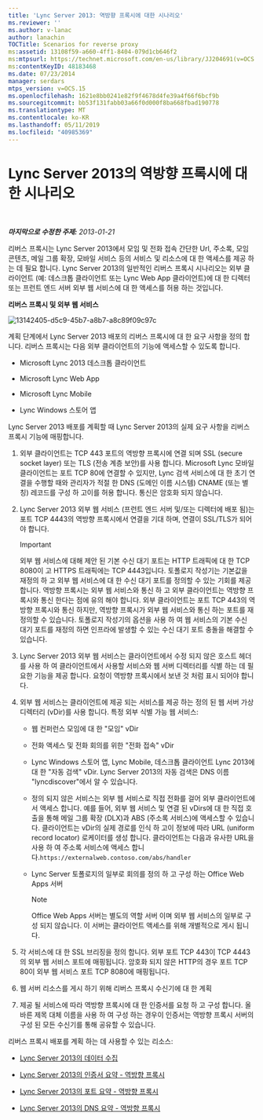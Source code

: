 ```yaml
---
title: 'Lync Server 2013: 역방향 프록시에 대한 시나리오'
ms.reviewer: ''
ms.author: v-lanac
author: lanachin
TOCTitle: Scenarios for reverse proxy
ms:assetid: 13108f59-a660-4ff1-8404-079d1cb646f2
ms:mtpsurl: https://technet.microsoft.com/en-us/library/JJ204691(v=OCS.15)
ms:contentKeyID: 48183468
ms.date: 07/23/2014
manager: serdars
mtps_version: v=OCS.15
ms.openlocfilehash: 1621e8bb0241e82f9f4678d4fe39a4f66f6bcf9b
ms.sourcegitcommit: bb53f131fabb03a66f0d000f8ba668fbad190778
ms.translationtype: MT
ms.contentlocale: ko-KR
ms.lasthandoff: 05/11/2019
ms.locfileid: "40985369"
---
```

<div data-xmlns="http://www.w3.org/1999/xhtml">

<div class="topic" data-xmlns="http://www.w3.org/1999/xhtml" data-msxsl="urn:schemas-microsoft-com:xslt" data-cs="http://msdn.microsoft.com/en-us/">

<div data-asp="http://msdn2.microsoft.com/asp">

# <a name="scenarios-for-reverse-proxy-in-lync-server-2013"></a>Lync Server 2013의 역방향 프록시에 대한 시나리오

</div>

<div id="mainSection">

<div id="mainBody">

<span> </span>

_**마지막으로 수정한 주제:** 2013-01-21_

리버스 프록시는 Lync Server 2013에서 모임 및 전화 접속 간단한 Url, 주소록, 모임 콘텐츠, 메일 그룹 확장, 모바일 서비스 등의 서비스 및 리소스에 대 한 액세스를 제공 하는 데 필요 합니다. Lync Server 2013의 일반적인 리버스 프록시 시나리오는 외부 클라이언트 (예: 데스크톱 클라이언트 또는 Lync Web App 클라이언트)에 대 한 디렉터 또는 프런트 엔드 서버 외부 웹 서비스에 대 한 액세스를 허용 하는 것입니다.

**리버스 프록시 및 외부 웹 서비스**

![13142405-d5c9-45b7-a8b7-a8c89f09c97c](images/JJ204932.13142405-d5c9-45b7-a8b7-a8c89f09c97c(OCS.15).jpg "13142405-d5c9-45b7-a8b7-a8c89f09c97c")

계획 단계에서 Lync Server 2013 배포의 리버스 프록시에 대 한 요구 사항을 정의 합니다. 리버스 프록시는 다음 외부 클라이언트의 기능에 액세스할 수 있도록 합니다.

  - Microsoft Lync 2013 데스크톱 클라이언트

  - Microsoft Lync Web App

  - Microsoft Lync Mobile

  - Lync Windows 스토어 앱

Lync Server 2013 배포를 계획할 때 Lync Server 2013의 실제 요구 사항을 리버스 프록시 기능에 매핑합니다.

1.  외부 클라이언트는 TCP 443 포트의 역방향 프록시에 연결 되며 SSL (secure socket layer) 또는 TLS (전송 계층 보안)를 사용 합니다. Microsoft Lync 모바일 클라이언트는 포트 TCP 80에 연결할 수 있지만, Lync 검색 서비스에 대 한 초기 연결을 수행할 때와 관리자가 적절 한 DNS (도메인 이름 시스템) CNAME (또는 별칭) 레코드를 구성 하 고이를 허용 합니다. 통신은 암호화 되지 않습니다.

2.  Lync Server 2013 외부 웹 서비스 (프런트 엔드 서버 및/또는 디렉터에 배포 됨)는 포트 TCP 4443의 역방향 프록시에서 연결을 기대 하며, 연결이 SSL/TLS가 되어야 합니다.
    
    <div>
    

    > [!IMPORTANT]  
    > 외부 웹 서비스에 대해 제안 된 기본 수신 대기 포트는 HTTP 트래픽에 대 한 TCP 8080이 고 HTTPS 트래픽에는 TCP 4443입니다. 토폴로지 작성기는 기본값을 재정의 하 고 외부 웹 서비스에 대 한 수신 대기 포트를 정의할 수 있는 기회를 제공 합니다. 역방향 프록시는 외부 웹 서비스와 통신 하 고 외부 클라이언트는 역방향 프록시와 통신 한다는 점에 유의 해야 합니다. 외부 클라이언트는 포트 TCP 443의 역방향 프록시와 통신 하지만, 역방향 프록시가 외부 웹 서비스와 통신 하는 포트를 재정의할 수 있습니다. 토폴로지 작성기의 옵션을 사용 하 여 웹 서비스의 기본 수신 대기 포트를 재정의 하면 인프라에 발생할 수 있는 수신 대기 포트 충돌을 해결할 수 있습니다.

    
    </div>

3.  Lync Server 2013 외부 웹 서비스는 클라이언트에서 수정 되지 않은 호스트 헤더를 사용 하 여 클라이언트에서 사용할 서비스와 웹 서버 디렉터리를 식별 하는 데 필요한 기능을 제공 합니다. 요청이 역방향 프록시에서 보낸 것 처럼 표시 되어야 합니다.

4.  외부 웹 서비스는 클라이언트에 제공 되는 서비스를 제공 하는 정의 된 웹 서버 가상 디렉터리 (vDir)를 사용 합니다. 특정 외부 식별 가능 웹 서비스:
    
      - 웹 컨퍼런스 모임에 대 한 "모임" vDir
    
      - 전화 액세스 및 전화 회의를 위한 "전화 접속" vDir
    
      - Lync Windows 스토어 앱, Lync Mobile, 데스크톱 클라이언트 Lync 2013에 대 한 "자동 검색" vDir. Lync Server 2013의 자동 검색은 DNS 이름 "lyncdiscover"에서 알 수 있습니다.
    
      - 정의 되지 않은 서비스는 외부 웹 서비스로 직접 전화를 걸어 외부 클라이언트에서 액세스 합니다. 예를 들어, 외부 웹 서비스 및 연결 된 vDirs에 대 한 직접 호출을 통해 메일 그룹 확장 (DLX)과 ABS (주소록 서비스)에 액세스할 수 있습니다. 클라이언트는 vDir의 실제 경로를 인식 하 고이 정보에 따라 URL (uniform record locator) 로케이터를 생성 합니다. 클라이언트는 다음과 유사한 URL을 사용 하 여 주소록 서비스에 액세스 합니다.`https://externalweb.contoso.com/abs/handler`
    
      - Lync Server 토폴로지의 일부로 회의를 정의 하 고 구성 하는 Office Web Apps 서버
        
        <div>
        

        > [!NOTE]  
        > Office Web Apps 서버는 별도의 역할 서버 이며 외부 웹 서비스의 일부로 구성 되지 않습니다. 이 서버는 클라이언트 액세스를 위해 개별적으로 게시 됩니다.

        
        </div>

5.  각 서비스에 대 한 SSL 브리징을 정의 합니다. 외부 포트 TCP 443이 TCP 4443의 외부 웹 서비스 포트에 매핑됩니다. 암호화 되지 않은 HTTP의 경우 포트 TCP 80이 외부 웹 서비스 포트 TCP 8080에 매핑됩니다.

6.  웹 서버 리소스를 게시 하기 위해 리버스 프록시 수신기에 대 한 계획

7.  제공 될 서비스에 따라 역방향 프록시에 대 한 인증서를 요청 하 고 구성 합니다. 올바른 제목 대체 이름을 사용 하 여 구성 하는 경우이 인증서는 역방향 프록시 서버의 구성 된 모든 수신기를 통해 공유할 수 있습니다.

리버스 프록시 배포를 계획 하는 데 사용할 수 있는 리소스:

  - [Lync Server 2013의 데이터 수집](lync-server-2013-data-collection.md)

  - [Lync Server 2013의 인증서 요약 - 역방향 프록시](lync-server-2013-certificate-summary-reverse-proxy.md)

  - [Lync Server 2013의 포트 요약 - 역방향 프록시](lync-server-2013-port-summary-reverse-proxy.md)

  - [Lync Server 2013의 DNS 요약 - 역방향 프록시](lync-server-2013-dns-summary-reverse-proxy.md)

</div>

<span> </span>

</div>

</div>

</div>


